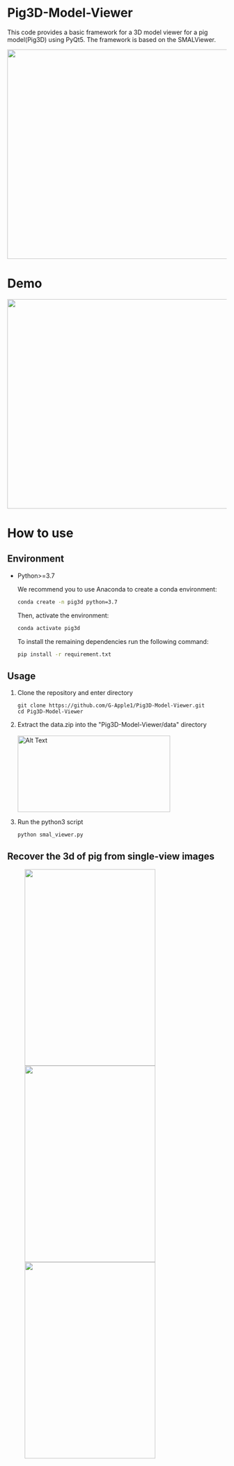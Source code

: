 # Pig3D-Model-Viewer
This code provides a basic framework for a 3D model viewer for a pig model(Pig3D) using PyQt5. The  framework is based on the SMALViewer.

<img src="https://github.com/G-Apple1/Pig3D-Model-Viewer/assets/62458945/d86acd7f-7273-4d4e-b5b9-783d0f5133d0" width="955" height="480">


# Demo
<img src="pig3d.gif" width="955" height="480">

# How to use
## Environment
* Python>=3.7

    We recommend you to use Anaconda to create a conda environment:
    ```bash
    conda create -n pig3d python=3.7
    ```
    Then, activate the environment:
    ```bash
    conda activate pig3d
    ```
   To install the remaining dependencies run the following command:
    ```bash
    pip install -r requirement.txt
    ```
## Usage
1. Clone the repository and enter directory
   ```
   git clone https://github.com/G-Apple1/Pig3D-Model-Viewer.git
   cd Pig3D-Model-Viewer
   ```

2. Extract the data.zip into the "Pig3D-Model-Viewer/data" directory
   <br></br>
   <img src="https://github.com/G-Apple1/Pig3D-Model-Viewer/assets/62458945/fcd44aa7-e05c-47ec-8bde-fc4d40a5a75c" alt="Alt Text" width="350" height="175">

3. Run the python3 script
   ```
   python smal_viewer.py
   ```
## Recover the 3d of pig from single-view images
<figure class="third">
    <img src="pigviewer1.png" width="300" height="450">
    <img src="pigviewer2.png" width="300" height="450">
    <img src="pigviewer3.png" width="300" height="450">
</figure>
